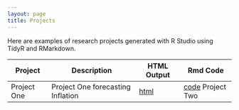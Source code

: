```yaml
---
layout: page
title: Projects
---
```


Here are examples of research projects generated with R Studio using TidyR and RMarkdown.

Project | Description | HTML Output | Rmd Code
--- | --- | --- | ---
Project One | Project One forecasting Inflation | [html](https://cjb23v.github.io/Project-One/index) | [code](https://github.com/cjb23v/Project-One/index) Project Two | VAR-VECM correlation of Female Employment and Child Day Care| [html](https://cjb23v.github.io/Project-One/VAR-VECM)| [code](https://github.com/Cjb23v/Project-One/blob/main/VAR-VECM.Rmd)